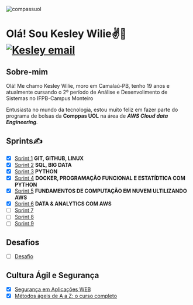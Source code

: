 ![compassuol](https://github.com/KesleyWilie/teste_atvd/assets/144160126/d832ee28-8bc8-4b0f-969c-4527ac9c5c92)
# Olá! Sou Kesley Wilie✌️👋  [![Kesley email](https://img.shields.io/badge/Gmail-D14836?style=for-the-badge&logo=gmail&logoColor=white)](mailto:kesleywilie6@gmail.com)
## Sobre-mim
Olá! Me chamo Kesley Wilie, moro em Camalaú-PB, tenho 19 anos e atualmente cursando o 2º período de Análise e Desenvolimento de Sistemas no IFPB-Campus Monteiro

Entusiasta no mundo da tecnologia, estou muito feliz em fazer parte do programa de bolsas da **Comppas UOL** na área de _**AWS Cloud data Engineering**_. 

## Sprints✍️

- [X]  [Sprint 1](Sprint1/) **GIT, GITHUB, LINUX**
- [X] [Sprint 2](Sprint2/) **SQL, BIG DATA**
- [X] [Sprint 3](Sprint3/) **PYTHON**
- [X] [Sprint 4](Sprint4/) **DOCKER, PROGRAMAÇÃO FUNCIONAL E ESTATÍDTICA COM PYTHON**
- [X] [Sprint 5](Sprint5/) **FUNDAMENTOS DE COMPUTAÇÃO EM NUVEM ULTILIZANDO AWS**
- [X] [Sprint 6](Sprint6/) **DATA & ANALYTICS COM AWS**
- [ ] [Sprint 7](Sprint7/)
- [ ] [Sprint 8](Sprint8/)
- [ ] [Sprint 9](Sprint9/)
      
## Desafios
- [ ] [Desafio](DESAFIO/)

## Cultura Ágil e Segurança
- [X] [Segurança em Aplicações WEB](Segurança/)
- [X] [Métodos ágeis de A a Z: o curso completo](CulturaÁgil/)